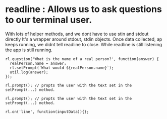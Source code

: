 # readline : Allows us to ask questions to our terminal user.
With lots of helper methods, and we dont have to use stin and stdout directly
It's a wrapper around stdout, stdin objects.
Once data collected, ap keeps running, we didnt tell readline to close.
While readline is still listening the app is still running.


    rl.question('What is the name of a real person?', function(answer) {
      realPerson.name = answer;
      rl.setPrompt(`What would ${realPerson.name}`);
      util.log(answer);
    });

    rl.prompt(); // propts the user with the text set in the setPrompt(...) method.

    rl.prompt(); // propts the user with the text set in the setPrompt(...) method.

    rl.on('line', function(inputData)){};
